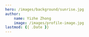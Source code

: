 ```yaml
---
hero: /images/background/sunrise.jpg
author:
    name: Yizhe Zhong
    image: /images/profile-image.jpg
lastmod: {{ .Date }}
---
```

